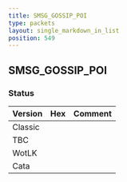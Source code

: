 ```yaml
---
title: SMSG_GOSSIP_POI
type: packets
layout: single_markdown_in_list
position: 549
---
```


## SMSG_GOSSIP_POI

### Status

Version | Hex | Comment
---------- | ---------- | ---------- 
Classic |  |  
TBC |  |  
WotLK |  |  
Cata |  |  

